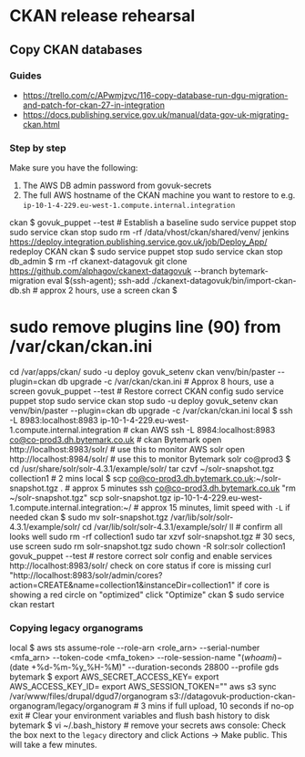 # CKAN release rehearsal

## Copy CKAN databases

### Guides

- https://trello.com/c/APwmjzvc/116-copy-database-run-dgu-migration-and-patch-for-ckan-27-in-integration
- https://docs.publishing.service.gov.uk/manual/data-gov-uk-migrating-ckan.html

### Step by step

Make sure you have the following:
1. The AWS DB admin password from govuk-secrets
2. The full AWS hostname of the CKAN machine you want to restore to e.g. `ip-10-1-4-229.eu-west-1.compute.internal.integration`

ckan $
  govuk_puppet --test # Establish a baseline
  sudo service puppet stop
  sudo service ckan stop
  sudo rm -rf /data/vhost/ckan/shared/venv/
jenkins https://deploy.integration.publishing.service.gov.uk/job/Deploy_App/
  redeploy CKAN
ckan $
  sudo service puppet stop
  sudo service ckan stop
db_admin $
  rm -rf ckanext-datagovuk
  git clone https://github.com/alphagov/ckanext-datagovuk --branch bytemark-migration
  eval $(ssh-agent); ssh-add
  ./ckanext-datagovuk/bin/import-ckan-db.sh # approx 2 hours, use a screen
ckan $
  # sudo remove plugins line (90) from /var/ckan/ckan.ini
  cd /var/apps/ckan/
  sudo -u deploy govuk_setenv ckan venv/bin/paster --plugin=ckan db upgrade -c /var/ckan/ckan.ini # Approx 8 hours, use a screen
  govuk_puppet --test # Restore correct CKAN config
  sudo service puppet stop
  sudo service ckan stop
  sudo -u deploy govuk_setenv ckan venv/bin/paster --plugin=ckan db upgrade -c /var/ckan/ckan.ini
local $
  ssh -L 8983:localhost:8983 ip-10-1-4-229.eu-west-1.compute.internal.integration # ckan AWS
  ssh -L 8984:localhost:8983 co@co-prod3.dh.bytemark.co.uk # ckan Bytemark
  open http://localhost:8983/solr/ # use this to monitor AWS solr
  open http://localhost:8984/solr/ # use this to monitor Bytemark solr
co@prod3 $
  cd /usr/share/solr/solr-4.3.1/example/solr/
  tar czvf ~/solr-snapshot.tgz collection1 # 2 mins
local $
  scp co@co-prod3.dh.bytemark.co.uk:~/solr-snapshot.tgz . # approx 5 minutes
  ssh co@co-prod3.dh.bytemark.co.uk "rm ~/solr-snapshot.tgz"
  scp solr-snapshot.tgz ip-10-1-4-229.eu-west-1.compute.internal.integration:~/ # approx 15 minutes, limit speed with `-L` if needed
ckan $
  sudo mv solr-snapshot.tgz /var/lib/solr/solr-4.3.1/example/solr/
  cd /var/lib/solr/solr-4.3.1/example/solr/
  ll # confirm all looks well
  sudo rm -rf collection1
  sudo tar xzvf solr-snapshot.tgz # 30 secs, use screen
  sudo rm solr-snapshot.tgz
  sudo chown -R solr:solr collection1
  govuk_puppet --test # restore correct solr config and enable services
http://localhost:8983/solr/
  check on core status
    if core is missing
      curl "http://localhost:8983/solr/admin/cores?action=CREATE&name=collection1&instanceDir=collection1"
    if core is showing a red circle on "optimized"
      click "Optimize"
ckan $
  sudo service ckan restart


### Copying legacy organograms

local $
  aws sts assume-role --role-arn <role_arn> --serial-number <mfa_arn> --token-code <mfa_token> --role-session-name "$(whoami)-$(date +%d-%m-%y_%H-%M)" --duration-seconds 28800 --profile gds
bytemark $
  export AWS_SECRET_ACCESS_KEY=<from previous output>
  export AWS_ACCESS_KEY_ID=<from previous output>
  export AWS_SESSION_TOKEN="<from previous output>"
  aws s3 sync /var/www/files/drupal/dgud7/organogram s3://datagovuk-production-ckan-organogram/legacy/organogram # 3 mins if full upload, 10 seconds if no-op
  exit # Clear your environment variables and flush bash history to disk
bytemark $
  vi ~/.bash_history # remove your secrets
aws console:
  Check the box next to the `legacy` directory and click Actions -> Make public.  This will take a few minutes.
